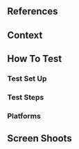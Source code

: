 <!-- Follow the Merge request sections. Remove those areas or default values that you don't need. -->

## References

<!-- Link to your task, preview url, links to related PRs, external documentations or extra links -->
<!--
> [Task Name](Task URL)
> [Preview URL](Preview URL)
> [Other Important Link](Link URL)
-->

## Context

<!-- Give some context: A person that never knew about the code shall be able to understand this template -->
<!-- Why we do this. What is the problem, how we solve it, what is done. Be short but direct -->
<!-- Highlight extra notes or important information in a bullet point list -->
<!--
- Note 1:
- Note 2:
-->

## How To Test

<!-- Make easy to the reviewer to test providing him all hand-full information -->

### Test Set Up

<!-- If required what we required before start testing -->

### Test Steps

<!--
1. Do this
 1.1 Check this
 1.2 Verify This
2. Second action
-->

### Platforms

<!-- If you have tested in specific platforms -->

## Screen Shoots

<!-- If required -->
